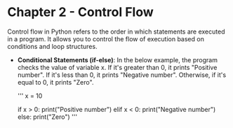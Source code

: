 # Chapter 2 - Control Flow

Control flow in Python refers to the order in which statements are executed in a program. It allows you to control the flow of execution based on conditions and loop structures. 

- **Conditional Statements (if-else)**: In the below example, the program checks the value of variable x. If it's greater than 0, it prints "Positive number". If it's less than 0, it prints "Negative number". Otherwise, if it's equal to 0, it prints "Zero".

  '''
  x = 10

  if x > 0:
      print("Positive number")
  elif x < 0:
      print("Negative number")
  else:
      print("Zero")
  '''

  
